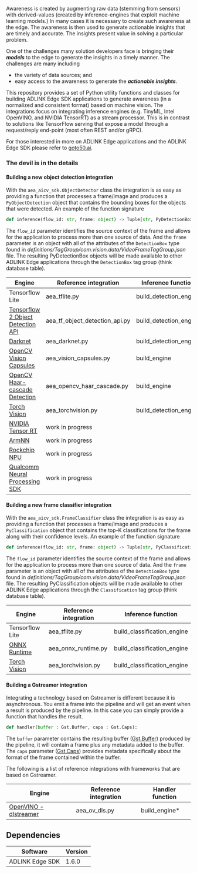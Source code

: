 Awareness is created by augmenting raw data (stemming from sensors) with derived-values (created by inference-engines that exploit machine learning models.) In many cases it is necessary to create such awareness at the edge. The awareness is then used to generate actionable insights that are timely and accurate. The insights present value in solving a particular problem.

One of the challenges many solution developers face is bringing their **_models_** to the edge to generate the insights in a timely manner. The challenges are many including
* the variety of data sources; and
* easy access to the awareness to generate the **_actionable insights_**.

This repository provides a set of Python utility functions and classes for building ADLINK Edge SDK applications to generate awareness (in a normalized and consistent format) based on machine vision. The integrations focus on integrating inference engines (e.g. TinyML, Intel OpenVINO, and NVIDIA TensorRT) as a stream processor. This is in contrast to solutions like TensorFlow serving that expose a model through a request/reply end-point (most often REST and/or gRPC).

For those interested in more on ADLINK Edge applications and the ADLINK Edge SDK please refer to [goto50.ai](http://www.goto50.ai).

### The devil is in the details
#### Building a new object detection integration
With the `aea_aicv_sdk.ObjectDetector` class the integration is as easy as providing a function that processes a frame/image and produces a `PyObjectDetection` object that contains the bounding boxes for the objects that were detected. An example of the function signature
```python
def inference(flow_id: str, frame: object) -> Tuple[str, PyDetectionBox]:
```
The `flow_id` parameter identifies the source context of the frame and allows for the application to process more than one source of data. And the `frame` parameter is an object with all of the attributes of the `DetectionBox` type found in _definitions/TagGroup/com.vision.data/VideoFrameTagGroup.json_ file. The resulting PyDetectionBox objects will be made available to other ADLINK Edge applications through the `DetectionBox` tag group (think database table).

| Engine | Reference integration | Inference function |
| ------ | --------------------- | ----------------- |
|Tensorflow Lite | aea_tflite.py | build_detection_engine |
| [Tensorflow 2 Object Detection API](https://github.com/tensorflow/models/tree/master/research/object_detection) | aea_tf_object_detection_api.py | build_detection_engine |
| [Darknet](https://github.com/AlexeyAB/darknet) | aea_darknet.py | build_detection_engine |
| [OpenCV Vision Capsules](https://github.com/opencv/open_vision_capsules) | aea_vision_capsules.py | build_engine |
| [OpenCV Haar-cascade Detection](https://docs.opencv.org/4.4.0/db/d28/tutorial_cascade_classifier.html) | aea_opencv_haar_cascade.py | build_engine |
| [Torch Vision](https://pytorch.org/docs/stable/torchvision/index.html) | aea_torchvision.py | build_detection_engine |
| [NVIDIA Tensor RT](https://developer.nvidia.com/tensorrt)| work in progress | |
| [ArmNN](https://github.com/ARM-software/armnn) | work in progress | |
| [Rockchip NPU]() | work in progress | |
| [Qualcomm Neural Processing SDK](https://developer.qualcomm.com/software/qualcomm-neural-processing-sdk) | work in progress | |

#### Building a new frame classifier integration
With the `aea_aicv_sdk.FrameClassifier` class the integration is as easy as providing a function that processes a frame/image and produces a `PyClassification` object that contains the top-K classifications for the frame along with their confidence levels. An example of the function signature
```python
def inference(flow_id: str, frame: object) -> Tuple[str, PyClassification]:
```
The `flow_id` parameter identifies the source context of the frame and allows for the application to process more than one source of data. And the `frame` parameter is an object with all of the attributes of the `DetectionBox` type found in _definitions/TagGroup/com.vision.data/VideoFrameTagGroup.json_ file. The resulting PyClassification objects will be made available to other ADLINK Edge applications through the `Classification` tag group (think database table).

| Engine | Reference integration | Inference function |
| ------ | --------------------- | ----------------- |
|Tensorflow Lite | aea_tflite.py | build_classification_engine|
| [ONNX Runtime](https://github.com/microsoft/onnxruntime) | aea_onnx_runtime.py | build_classification_engine |
| [Torch Vision](https://pytorch.org/docs/stable/torchvision/index.html) | aea_torchvision.py | build_classification_engine |

#### Building a Gstreamer integration
Integrating a technology based on Gstreamer is different because it is asynchronous. You emit a frame into the pipeline and will get an event when a result is produced by the pipeline. In this case you can simply provide a function that handles the result.

```python
def handler(buffer : Gst.Buffer, caps : Gst.Caps):
```

The `buffer` parameter contains the resulting buffer ([Gst.Buffer](https://lazka.github.io/pgi-docs/#Gst-1.0/classes/Buffer.html)) produced by the pipeline, it will contain a frame plus any metadata added to the buffer. The `caps` parameter ([Gst.Caps](https://lazka.github.io/pgi-docs/#Gst-1.0/classes/Caps.html)) provides metadata specifically about the format of the frame contained within the buffer.

The following is a list of reference integrations with frameworks that are based on Gstreamer.

| Engine | Reference integration | Handler function |
| ------ | --------------------- | ----------------- |
| [OpenVINO - dlstreamer](https://github.com/openvinotoolkit/dlstreamer_gst) | aea_ov_dls.py | build_engine* |


## Dependencies
| Software | Version |
| -------- | ------- |
| ADLINK Edge SDK | 1.6.0 |
